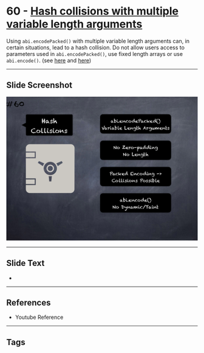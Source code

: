 # 60 - [Hash collisions with multiple variable length arguments](Hash%20collisions%20with%20multiple%20variable%20length%20arguments.md)
Using `abi.encodePacked()` with multiple variable length arguments can, in certain situations, lead to a hash collision. Do not allow users access to parameters used in `abi.encodePacked()`, use fixed length arrays or use `abi.encode()`. (see [here](https://swcregistry.io/docs/SWC-133) and [here](https://docs.soliditylang.org/en/v0.5.3/abi-spec.html#non-standard-packed-mode))

___
## Slide Screenshot
![060.png](../../images/pitfalls_and_best_practices101/060.png)
___
## Slide Text
- 
___
## References
- Youtube Reference
___
## Tags